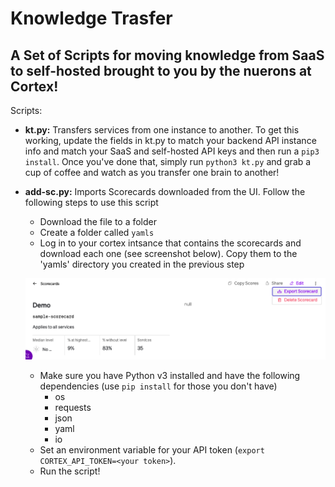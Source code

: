 # Knowledge Trasfer
## A Set of Scripts for moving knowledge from SaaS to self-hosted brought to you by the nuerons at Cortex!

Scripts:
* **kt.py:** Transfers services from one instance to another. To get this working, update the fields in kt.py to match your backend API instance info and match your SaaS and self-hosted API keys and then run a `pip3 install`. Once you've done that, simply run `python3 kt.py` and grab a cup of coffee and watch as you transfer one brain to another!

* **add-sc.py:** Imports Scorecards downloaded from the UI. Follow the following steps to use this script
  * Download the file to a folder
  * Create a folder called `yamls`
  * Log in to your cortex intsance that contains the scorecards and download each one (see screenshot below). Copy them to the 'yamls' directory you created in the previous step
  
  ![sc-export](export-sc.png)
  
  * Make sure you have Python v3 installed and have the following dependencies (use `pip install` for those you don't have)
    * os
    * requests
    * json
    * yaml
    * io
  * Set an environment variable for your API token (`export CORTEX_API_TOKEN=<your token>`).
  * Run the script!
